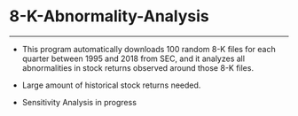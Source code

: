 # 8-K-Abnormality-Analysis
---------------------------------------------------------------

- This program automatically downloads 100 random 8-K files for each quarter between 1995 and 2018 from SEC, 
  and it analyzes all abnormalities in stock returns observed around those 8-K files.
  
- Large amount of historical stock returns needed. 

- Sensitivity Analysis in progress
